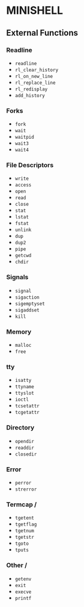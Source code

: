 # MINISHELL

## External Functions

### Readline
- `readline`
- `rl_clear_history`
- `rl_on_new_line`
- `rl_replace_line`
- `rl_redisplay`
- `add_history`

### Forks
- `fork`
- `wait`
- `waitpid`
- `wait3`
- `wait4`

### File Descriptors 
- `write`
- `access`
- `open`
- `read`
- `close`
- `stat`
- `lstat`
- `fstat`
- `unlink`
- `dup`
- `dup2`
- `pipe`
- `getcwd`
- `chdir`

### Signals
- `signal`
- `sigaction`
- `sigemptyset`
- `sigaddset`
- `kill`

### Memory
- `malloc`
- `free`

### tty
- `isatty`
- `ttyname`
- `ttyslot`
- `ioctl`
- `tcsetattr`
- `tcgetattr`

### Directory
- `opendir`
- `readdir`
- `closedir`

### Error
- `perror`
- `strerror`

### Termcap /
- `tgetent`
- `tgetflag`
- `tgetnum`
- `tgetstr`
- `tgoto`
- `tputs`

### Other /
- `getenv`
- `exit`
- `execve`
- `printf`

